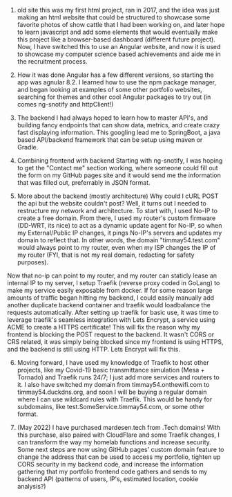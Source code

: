 1. old site
this was my first html project, ran in 2017, and the idea was just making an html website that could be structured to showcase some favorite photos of show cattle that I had been working on, and later hope to learn javascript and add some elements that would eventually make this project like a browser-based dashboard (different future project). Now, I have switched this to use an Angular website, and now it is used to showcase my computer science based achievements and aide me in the recruitment process.

2. How it was done
Angular has a few different versions, so starting the app was agnular 8.2. I learned how to use the npm package manager, and began looking at examples of some other portfolio websites, searching for themes and other cool Angular packages to try out (in comes ng-snotify and httpClient!)

3. The backend
I had always hoped to learn how to master API's, and building fancy endpoints that can show data, metrics, and create crazy fast displaying information. This googling lead me to SpringBoot, a java based API/backend framework that can be setup using maven or Gradle. 

4. Combining frontend with backend
Starting with ng-snotify, I was hoping to get the "Contact me" section working, where someone could fill out the form on my GitHub pages site and it would send me the information that was filled out, preferrably in JSON format. 

5. More about the backend (mostly architecture)
Why could I cURL POST the api but the website couldn't post? Well, it turns out I needed to restructure my network and architecture. To start with, I used No-IP to create a free domain. From there, I used my router's custom firmware (DD-WRT, its nice) to act as a dynamic update agent for No-IP, so when my External/Public IP changes, it pings No-IP's servers and updates my domain to reflect that. In other words, the domain "timmay54.test.com" would always point to my router, even when my ISP changes the IP of my router (FYI, that is not my real domain, redacting for safety purposes). 

Now that no-ip can point to my router, and my router can staticly lease an internal IP to my server, I setup Traefik (reverse proxy coded in GoLang) to make my service easily exposable from docker. If for some reason large amounts of traffic began hitting my backend, I could easily manually add another duplicate backend container and traefik would loadbalance the requests automatically. After setting up traefik for basic use, it was time to leverage traefik's seamless integration with Lets Encrypt, a service using ACME to create a HTTPS certificate! This will fix the reason why my frontend is blocking the POST request to the backend. It wasn't CORS or CRS related, it was simply being blocked since my frontend is using HTTPS, and the backend is still using HTTP. Lets Encrypt will fix this. 

6. Moving forward, I have used my knowledge of Traefik to host other projects, like my Covid-19 basic transmittance simulation (Mesa + Tornado) and Traefik runs 24/7; I just add more services and routers to it. I also have switched my domain from timmay54.onthewifi.com to timmay54.duckdns.org, and soon I will be buying a regular domain where I can use wildcard rules with Traefik. This would be handy for subdomains, like test.SomeService.timmay54.com, or some other format. 

7. (May 2022) I have purchased mardesen.tech from .Tech domains! With this purchase, also paired with CloudFlare and some Traefik changes, I can transform the way my homelab functions and increase security. Some next steps are now using GitHub pages' custom domain feature to change the address that can be used to access my portfolio, tighten up CORS security in my backend code, and increase the information gathering that my portfolio frontend code gathers and sends to my backend API (patterns of users, IP's, estimated location, cookie analysis?)